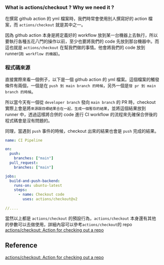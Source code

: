 
### What is actions/checkout ?  Why we need it ?

在撰寫 github action 的 yml 檔案時，我們時常會使用別人撰寫好的 action 檔案，而 `actions/checkout` 就是其中之一。

因為 github action 本身是將定義好的 workflow 放到某一台機器上去執行，所以要執行各種五花八門的操作以前，至少也要將我們的 code 先放到那台機器中。而這也就是 `actions/checkout` 在幫我們做的事情。他會將我們的 code 放到 runner(`跑 workflow 的機器`)。

### 程式碼來源

直接實際來看一個例子，以下是一個 github action 的 yml 檔案。這個檔案的觸發條件有兩個，一個是在 `push 到 main branch 的時候`，另外一個是`發 pr 到 main branch 的時候`。


所以當今天有一個從 `developer branch` 發向 `main branch` 的 PR 時，checkout 實際上會是將`來源跟目標結果合在一起，生成一個暫存的結果`，並將這個結果放到 runner 中，透過這樣將合併的 code 進行 CI workflow 的流程來先確保合併後的程式碼會是沒有問題的。

同理，當遇到 `push` 事件的時候，checkout 出來的結果也會是 `push` 完成的結果。

```yml
name: CI Pipeline

on:
  push:
    branches: ["main"]
  pull_request:
    branches: ["main"]

jobs:
  build-and-push-backend:
    runs-on: ubuntu-latest
    steps:
      - name: Checkout code
        uses: actions/checkout@v2
		
//....
```

當然以上都是 `actions/checkout` 的預設行為，`actions/checkout` 本身還有其他的參數可以去做使用，詳細內容可以參考`actions/checkout`的 repo [actions/checkout: Action for checking out a repo](https://github.com/actions/checkout)

## Reference

[actions/checkout: Action for checking out a repo](https://github.com/actions/checkout)
